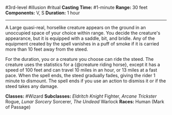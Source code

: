 #3rd-level #illusion #ritual
**Casting Time:** #1-minute
**Range:** 30 feet
**Components:** V, S
**Duration:** 1 hour

---

A Large quasi-real, horselike creature appears on the ground in an unoccupied space of your choice within range. You decide the creature's appearance, but it is equipped with a saddle, bit, and bridle. Any of the equipment created by the spell vanishes in a puff of smoke if it is carried more than 10 feet away from the steed.

For the duration, you or a creature you choose can ride the steed. The creature uses the statistics for a {@creature riding horse}, except it has a speed of 100 feet and can travel 10 miles in an hour, or 13 miles at a fast pace. When the spell ends, the steed gradually fades, giving the rider 1 minute to dismount. The spell ends if you use an action to dismiss it or if the steed takes any damage.


**Classes:** #Wizard
**Subclasses:** *Eldritch Knight* Fighter, *Arcane Trickster* Rogue, *Lunar Sorcery* Sorcerer, *The Undead* Warlock
**Races:** Human (Mark of Passage)
